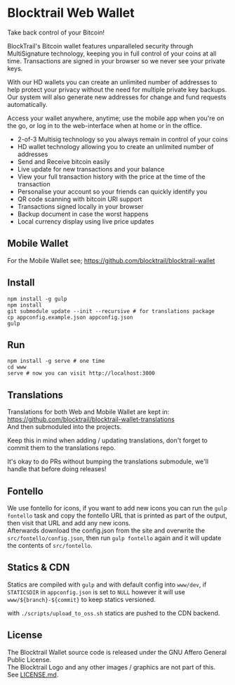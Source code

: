 # Blocktrail Web Wallet
Take back control of your Bitcoin!  

BlockTrail's Bitcoin wallet features unparalleled security through MultiSignature technology, keeping you in full control of your coins at all time. 
Transactions are signed in your browser so we never see your private keys.

With our HD wallets you can create an unlimited number of addresses to help protect your privacy without the need for multiple private key backups. 
Our system will also generate new addresses for change and fund requests automatically.

Access your wallet anywhere, anytime; use the mobile app when you're on the go, or log in to the web-interface when at home or in the office.

- 2-of-3 Multisig technology so you always remain in control of your coins
- HD wallet technology allowing you to create an unlimited number of addresses
- Send and Receive bitcoin easily
- Live update for new transactions and your balance
- View your full transaction history with the price at the time of the transaction
- Personalise your account so your friends can quickly identify you
- QR code scanning with bitcoin URI support
- Transactions signed locally in your browser
- Backup document in case the worst happens
- Local currency display using live price updates

## Mobile Wallet
For the Mobile Wallet see; https://github.com/blocktrail/blocktrail-wallet

## Install
```
npm install -g gulp
npm install
git submodule update --init --recursive # for translations package
cp appconfig.example.json appconfig.json
gulp
```

## Run
```
npm install -g serve # one time
cd www
serve # now you can visit http://localhost:3000
```

## Translations
Translations for both Web and Mobile Wallet are kept in: https://github.com/blocktrail/blocktrail-wallet-translations  
And then submoduled into the projects.  

Keep this in mind when adding / updating translations, don't forget to commit them to the translations repo.  

It's okay to do PRs without bumping the translations submodule, we'll handle that before doing releases!

## Fontello
We use fontello for icons, if you want to add new icons you can run the `gulp fontello` task 
and copy the fontello URL that is printed as part of the output, then visit that URL and add any new icons.  
Afterwards download the config.json from the site and overwrite the `src/fontello/config.json`, 
then run `gulp fontello` again and it will update the contents of `src/fontello`.

## Statics & CDN
Statics are compiled with `gulp` and with default config into `www/dev`, 
if `STATICSDIR` in `appconfig.json` is set to `NULL` however it will use `www/${branch}-${commit}` to keep statics versioned.

with `./scripts/upload_to_oss.sh` statics are pushed to the CDN backend.

## License
The Blocktrail Wallet source code is released under the GNU Affero General Public License.  
The Blocktrail Logo and any other images / graphics are not part of this.  
See [LICENSE.md](LICENSE.md).

